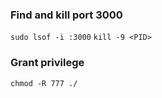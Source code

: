 ### Find and kill port 3000
```sudo lsof -i :3000```
```kill -9 <PID>```

### Grant privilege
```chmod -R 777 ./```
